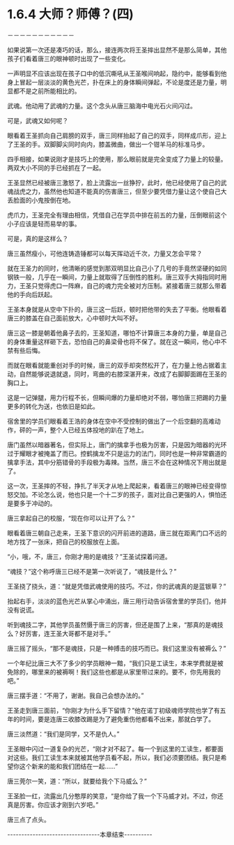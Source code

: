 # 1.6.4 大师？师傅？(四)
－－－－－－－－－－－

  如果说第一次还是凑巧的话，那么，接连两次将王圣摔出显然不是那么简单，其他孩子们看着唐三的眼神顿时出现了一些变化。

  一声明显不应该出现在孩子口中的低沉嘶吼从王圣喉间响起，隐约中，能够看到他身上冒起一层淡淡的黄色光芒，扑在床上的身体瞬间弹起，不论是度还是力量，明显都不是之前所能相比的。

  武魂。他动用了武魂的力量。这个念头从唐三脑海中电光石火间闪过。

  可是，武魂又如何呢？

  眼看着王圣抓向自己肩膀的双手，唐三同样抬起了自己的双手，同样成爪形，迎上了王圣的手。双脚脚尖同时向内，膝盖微曲，做出一个钳羊马的标准马步。

  四手相接，如果说刚才是技巧上的使用，那么眼前就是完全变成了力量上的较量。两双大小不同的手已经抓在了一起。

  王圣显然已经被唐三激怒了，脸上流露出一丝狰狞，此时，他已经使用了自己的武魂战虎之力，虽然他也知道不能真的伤害唐三，但至少要凭借力量让这个使自己大丢脸面的小鬼按倒在地。

   虎爪力，王圣完全有理由相信，凭借自己在学员中排在前五的力量，压倒眼前这个小子应该是轻而易举的事。

  可是，真的是这样么？

   唐三虽然瘦小，可他连铸造锤都可以每天挥动近千次，力量又怎会平常？

  就在王圣力的同时，他清晰的感觉到那双明显比自己小了几号的手竟然坚硬的如同钢铁一般，几乎在一瞬间，力量上就取得了压倒性的胜利。唐三双手大拇指同时用力，王圣只觉得虎口一阵麻，自己的魂力完全被对方压制。紧接着唐三就那么带着他的手向后跃起。

  王圣本身就是从空中下扑的，唐三这一后跃，顿时把他带的失去了平衡。他眼看着唐三的膝盖在自己面前放大，心中顿时大叫不好。

  唐三这一膝是朝着他鼻子去的，王圣知道，哪怕不计算唐三本身的力量，单是自己的身体重量这样砸下去，恐怕自己的鼻梁骨也将不保了。就在这一瞬间，他心中不禁有些后悔。

  而就在眼看就能重创对手的时候，唐三的双手却突然松开了，在力量上他占据着主动，自然能够说退就退，同时，弯曲的右膝深湛开来，改成了右脚脚面踢在王圣的胸口上。

  这是一记弹腿，用力行程不长，但瞬间爆的力量却绝对不弱，哪怕唐三把踢的力量更多的转化为送，也依旧是如此。

  宿舍里的学员们眼看着王浩的身体在空中不受控制的做出了一个后空翻的高难动作，砰的一声，整个人已经五体投地的趴在了地上。

   唐门虽然以暗器著名，但实际上，唐门的擒拿手也极为厉害，只是因为暗器的光环过于耀眼才被掩盖了而已。控鹤擒龙不只是运力的法门，同时也是一种非常霸道的擒拿手法，其中分筋错骨的手段极为毒辣。当然，唐三不会在这种情况下用出就是了。

  这一次，王圣摔的不轻，挣扎了半天才从地上爬起来，看着唐三的眼神已经变得惊怒交加。不论怎么说，他也只是一个十二岁的孩子，面对比自己更强的人，惧怕还是要多于冲动的。

  唐三拿起自己的校服，“现在你可以让开了么？”

  眼看着唐三朝自己走来，王圣下意识的闪开前进的道路，唐三就在距离门口不远的地方找了一张床，把自己的校服放在上面。

  “小，哦，不，唐三，你刚才用的是魂技？”王圣试探着问道。

  “魂技？”这个称呼唐三已经不是第一次听说了，“魂技是什么？”

  王圣挠了挠头，道：“就是凭借武魂使用的技巧。不过，你的武魂真的是蓝银草？”

  抬起右手，淡淡的蓝色光芒从掌心中涌出，唐三用行动告诉宿舍里的学员们，他并没有说谎。

  听到魂技二字，其他学员虽然慑于唐三的厉害，但还是围了上来，“那真的是魂技么？好厉害，连王圣大哥都不是对手。”

  唐三摇了摇头，“那不是魂技，只是一种搏击的技巧而已。我们这里没有被褥么？”

  一个年纪比唐三大不了多少的学员眼神一黯，“我们只是工读生，本来学费就是被免除的，哪里来的被褥啊！我们这些也都是从家里带过来的。要不，你先用我的吧。”

  唐三摆手道：“不用了，谢谢。我自己会想办法的。”

  王圣走到唐三面前，“你刚才为什么手下留情？”他在诺丁初级魂师学院也学了有五年的时间，要是连唐三收膝改踢是为了避免重伤他都看不出来，那就白学了。

  唐三淡然道：“我们是同学，又不是仇人。”

  王圣眼中闪过一道复杂的光芒，“刚才对不起了。每一个到这里的工读生，都要面对这些。我们工读生本来就被其他学员看不起，所以，我们必须要团结。我只是希望你这个新来的能和我们团结在一起……”

  唐三莞尔一笑，道：“所以，就要给我个下马威么？”

  王圣脸一红，流露出几分憨厚的笑意，“是你给了我一个下马威才对。不过，你还真是厉害。你应该才刚到六岁吧。”

  唐三点了点头。



---------------------------------本章结束----------
